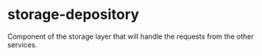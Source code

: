 # storage-depository
Component of the storage layer that will handle the requests from the other services.
